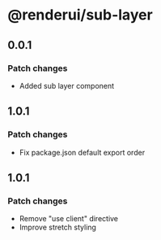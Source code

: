 # @renderui/sub-layer

## 0.0.1

### Patch changes

- Added sub layer component

## 1.0.1

### Patch changes

- Fix package.json default export order

## 1.0.1

### Patch changes

- Remove "use client" directive
- Improve stretch styling
